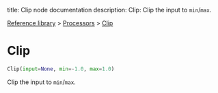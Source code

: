 title: Clip node documentation
description: Clip: Clip the input to `min`/`max`.

[Reference library](../../index.md) > [Processors](../index.md) > [Clip](index.md)

# Clip

```python
Clip(input=None, min=-1.0, max=1.0)
```

Clip the input to `min`/`max`.

